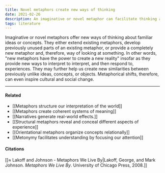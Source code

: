 ```yaml
---
title: Novel metaphors create new ways of thinking
date: 2021-02-26
description: An imaginative or novel metaphor can facilitate thinking about old ideas in new ways. 
tags: literature
---
```


Imaginative or novel metaphors offer new ways of thinking about familiar ideas or concepts. They either extend existing metaphors, develop previously unused parts of an existing metaphor, or provide a completely new metaphor and, therefore, way of looking at something. In other words, "new metaphors have the power to create a new reality" insofar as they provide new ways to interpret to interpret, and then respond to, experiences. They may further help us create new similarities between previously unlike ideas, concepts, or objects. Metaphorical shifts, therefore, can even inspire cultural and social change.

---
#### Related
- [[Metaphors structure our interpretation of the world]]
- [[Metaphors create coherent systems of meaning]]
- [[Narratives generate real-world effects.]]
- [[Structural metaphors reveal and conceal different aspects of experience]]
- [[Orientational metaphors organize concepts relationally]]
- [[Metonymy facilitates understanding by focusing our attention]]

#### Citations 
[[≈ Lakoff and Johnson - Metaphors We Live By|Lakoff, George, and Mark Johnson. *Metaphors We Live By*. University of Chicago Press, 2008.]]
